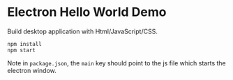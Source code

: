 Electron Hello World Demo
==========================

Build desktop application with Html/JavaScript/CSS.

```
npm install
npm start
```

Note in `package.json`, the `main` key should point to the js file which starts the electron window.